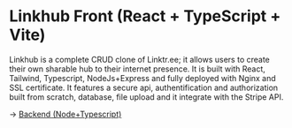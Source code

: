# Linkhub Front (React + TypeScript + Vite)

Linkhub is a complete CRUD clone of Linktr.ee; it allows users to create their own sharable hub to their internet presence.
It is built with React, Tailwind, Typescript, NodeJs+Express and fully deployed with Nginx and SSL certificate. It features a secure api, authentification and authorization built from scratch, database, file upload and it integrate with the Stripe API.

-> [Backend (Node+Typescript)](https://github.com/NightenDushi/linkhub_back)